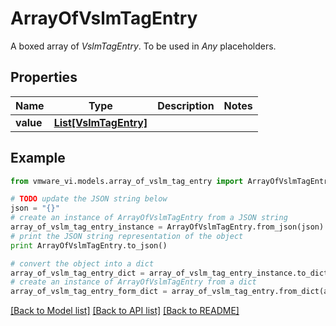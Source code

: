 # ArrayOfVslmTagEntry

A boxed array of *VslmTagEntry*. To be used in *Any* placeholders. 

## Properties
Name | Type | Description | Notes
------------ | ------------- | ------------- | -------------
**value** | [**List[VslmTagEntry]**](VslmTagEntry.md) |  | 

## Example

```python
from vmware_vi.models.array_of_vslm_tag_entry import ArrayOfVslmTagEntry

# TODO update the JSON string below
json = "{}"
# create an instance of ArrayOfVslmTagEntry from a JSON string
array_of_vslm_tag_entry_instance = ArrayOfVslmTagEntry.from_json(json)
# print the JSON string representation of the object
print ArrayOfVslmTagEntry.to_json()

# convert the object into a dict
array_of_vslm_tag_entry_dict = array_of_vslm_tag_entry_instance.to_dict()
# create an instance of ArrayOfVslmTagEntry from a dict
array_of_vslm_tag_entry_form_dict = array_of_vslm_tag_entry.from_dict(array_of_vslm_tag_entry_dict)
```
[[Back to Model list]](../README.md#documentation-for-models) [[Back to API list]](../README.md#documentation-for-api-endpoints) [[Back to README]](../README.md)


